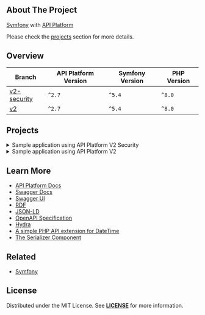 ## About The Project  
[Symfony][symfony_website] with [API Platform][api_platform_website]
 
Please check the [projects](#projects) section for more details.

## Overview
| Branch                     | API Platform Version | Symfony Version | PHP Version |
|----------------------------|----------------------|-----------------|-------------|
| [v2-security][v2-security] | `^2.7`               | `^5.4`          | `^8.0`      |
| [v2][v2]                   | `^2.7`               | `^5.4`          | `^8.0`      |


## Projects

<details><summary>Sample application using API Platform V2 Security</summary>  
<p>  

<img
src="url"
alt="Symfony API Platform Project With Security"
width="50%"
/>

**Code:** https://github.com/habibun/symfony-api-platform/tree/v2-security  
**Resources:**
- [API Platform Part 2: Security](https://symfonycasts.com/screencast/api-platform2-security)
<br/>


#### Installation
```bash
git clone git@github.com:habibun/symfony-api-platform.git
cd symfony-api-platform
git checkout v2
symfony composer install
```

</p>
</details>

<details><summary>Sample application using API Platform V2</summary>  
<p>  

<img
src="https://user-images.githubusercontent.com/5810350/222693930-e6653b71-1797-4bf8-97e9-9e7a35bbc356.png"
alt="Symfony API Platform Project"
width="50%"
/>

**Resources:**
- [API Platform 2: Serious RESTful APIs](https://symfonycasts.com/screencast/api-platform2)
  <br/>


#### Installation
```bash
git clone git@github.com:habibun/symfony-api-platform.git
cd symfony-api-platform
git checkout v2
symfony composer install
```

</p>
</details>


## Learn More
- [API Platform Docs][api_platform_docs]
- [Swagger Docs][swagger_docs]
- [Swagger UI](https://swagger.io/tools/swagger-ui/)
- [RDF](https://www.w3.org/RDF/)
- [JSON-LD](https://en.wikipedia.org/wiki/JSON-LD)
- [OpenAPI Specification](https://oai.github.io/Documentation/)
- [Hydra](https://www.hydra-cg.com/)
- [A simple PHP API extension for DateTime](https://github.com/briannesbitt/carbon)
- [The Serializer Component](https://symfony.com/doc/5.4/components/serializer.html)

## Related
- [Symfony](https://github.com/habibun/symfony)  


## License
Distributed under the MIT License. See **[LICENSE][license]** for more information.



[//]: # (Links)
[license]: https://github.com/habibun/symfony-api-platform/blob/main/LICENSE
[symfony_website]: https://symfony.com/

[api_platform_website]: https://api-platform.com/
[api_platform_docs]: https://api-platform.com/docs
[swagger_docs]: https://swagger.io/docs/

[v2]: https://github.com/habibun/symfony-api-platform/tree/v2
[v2_tt]: https://github.com/habibun/symfony-api-platform/tree/v2 "Sample application using API Platform V2"

[v2-security]: https://github.com/habibun/symfony-api-platform/tree/v2-security
[v2-security_tt]: https://github.com/habibun/symfony-api-platform/tree/v2-security "Sample application using API Platform V2 Securiity"
